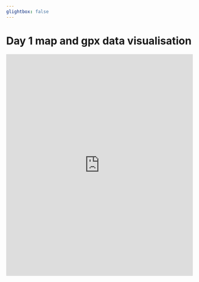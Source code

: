 ```yaml
---
glightbox: false
---
```


# Day 1 map and gpx data visualisation

<iframe src="https://gpx.studio/embed?options=%7B%22token%22%3A%22pk.eyJ1IjoiZmFuYXRpYzgiLCJhIjoiY204cGt2NXYxMGNtczJtc2FvYmEzY2dwYyJ9.TAWriXunFQTETsyR0MNxYQ%22%2C%22files%22%3A%5B%22https%3A%2F%2Fsiroccomeister.github.io%2Ff3%2Fen%2Fassets%2Fgpx%2FGPX1.gpx%22%5D%2C%22elevation%22%3A%7B%22fill%22%3A%22surface%22%7D%2C%22distanceMarkers%22%3Atrue%7D" width="100%" height="600px" frameborder="0" style="outline: none;"/>